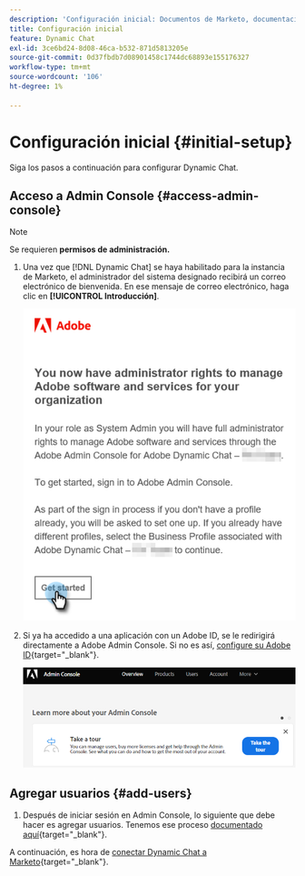 ```yaml
---
description: 'Configuración inicial: Documentos de Marketo, documentación del producto'
title: Configuración inicial
feature: Dynamic Chat
exl-id: 3ce6bd24-8d08-46ca-b532-871d5813205e
source-git-commit: 0d37fbdb7d08901458c1744dc68893e155176327
workflow-type: tm+mt
source-wordcount: '106'
ht-degree: 1%

---
```


# Configuración inicial {#initial-setup}

Siga los pasos a continuación para configurar Dynamic Chat.

## Acceso a Admin Console {#access-admin-console}

>[!NOTE]
>
>Se requieren **permisos de administración.**

1. Una vez que [!DNL Dynamic Chat] se haya habilitado para la instancia de Marketo, el administrador del sistema designado recibirá un correo electrónico de bienvenida. En ese mensaje de correo electrónico, haga clic en **[!UICONTROL Introducción]**.

   ![](assets/initial-setup-1.png)

1. Si ya ha accedido a una aplicación con un Adobe ID, se le redirigirá directamente a Adobe Admin Console. Si no es así, [configure su Adobe ID](https://helpx.adobe.com/es/manage-account/using/create-update-adobe-id.html){target="_blank"}.

   ![](assets/initial-setup-2.png)

## Agregar usuarios {#add-users}

1. Después de iniciar sesión en Admin Console, lo siguiente que debe hacer es agregar usuarios. Tenemos ese proceso [documentado aquí](/help/marketo/product-docs/demand-generation/dynamic-chat/setup-and-configuration/add-or-remove-chat-users.md#add-a-chat-user){target="_blank"}.

A continuación, es hora de [conectar Dynamic Chat a Marketo](/help/marketo/product-docs/demand-generation/dynamic-chat/integrations/adobe-marketo-engage.md){target="_blank"}.
